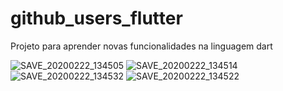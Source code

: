 # github_users_flutter

Projeto para aprender novas funcionalidades na linguagem dart

![SAVE_20200222_134505](https://user-images.githubusercontent.com/49245496/75125844-edebf080-5695-11ea-9317-c2f4bcd1361b.jpg)
![SAVE_20200222_134514](https://user-images.githubusercontent.com/49245496/75125850-f2180e00-5695-11ea-9421-c912ef2a57c6.jpg)
![SAVE_20200222_134532](https://user-images.githubusercontent.com/49245496/75125855-f512fe80-5695-11ea-80b9-8b51a433fe0b.jpg)
![SAVE_20200222_134522](https://user-images.githubusercontent.com/49245496/75125857-f80def00-5695-11ea-857b-97d1b459bb53.jpg)
